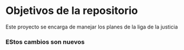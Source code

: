 # Objetivos de la repositorio

Este proyecto se encarga de manejar los planes de la liga de la justicia

### EStos cambios son nuevos
